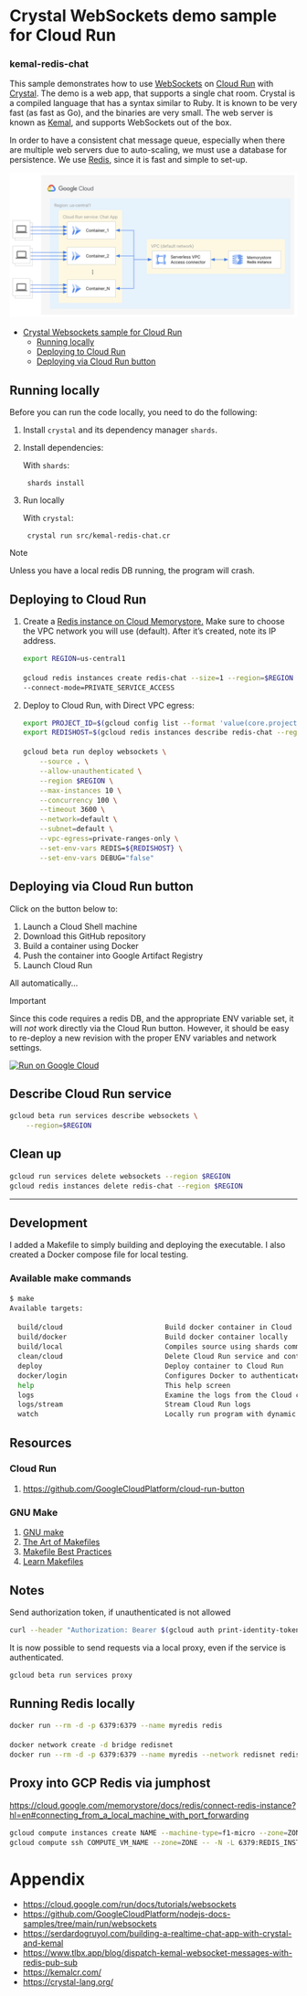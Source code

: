 # Crystal WebSockets demo sample for Cloud Run
### kemal-redis-chat

This sample demonstrates how to use [WebSockets](https://en.wikipedia.org/wiki/WebSocket)
on [Cloud Run](https://cloud.google.com/run/docs/overview/what-is-cloud-run) with [Crystal](https://crystal-lang.org/). 
The demo is a web app, that supports a single chat room.
Crystal is a compiled language that has a syntax similar to Ruby.
It is known to be very fast (as fast as Go), and the binaries are very small.
The web server is known as [Kemal](https://kemalcr.com/), and supports
WebSockets out of the box.

In order to have a consistent chat message queue, especially when there are
multiple web servers due to auto-scaling, we must use a database for
persistence.  We use [Redis](https://redis.com/), since it is fast and
simple to set-up.

![Architecture diagram](./websocket-redis-architecture.png)

- [Crystal Websockets sample for Cloud Run](#kemal-redis-chat)
  - [Running locally](#running-locally)
  - [Deploying to Cloud Run](#deploying-to-cloud-run)
  - [Deploying via Cloud Run button](#deploying-via-cloud-run-button)

## Running locally

Before you can run the code locally, you need to do the following:

1. Install `crystal` and its dependency manager `shards`.
2. Install dependencies:

    With `shards`:

        shards install

3. Run locally

    With `crystal`:

        crystal run src/kemal-redis-chat.cr

> [!NOTE]
> Unless you have a local redis DB running, the program will crash.

## Deploying to Cloud Run

1. Create a [Redis instance on Cloud Memorystore.](https://cloud.google.com/memorystore/docs/redis/creating-managing-instances) Make sure to choose the VPC network you will use (default). After it’s created, note its IP address.

    ```bash
    export REGION=us-central1
    
    gcloud redis instances create redis-chat --size=1 --region=$REGION \
    --connect-mode=PRIVATE_SERVICE_ACCESS
    ```
    
2. Deploy to Cloud Run, with Direct VPC egress:

    ```bash
    export PROJECT_ID=$(gcloud config list --format 'value(core.project)' 2>/dev/null)
    export REDISHOST=$(gcloud redis instances describe redis-chat --region $REGION --format "value(host)")

    gcloud beta run deploy websockets \
        --source . \
        --allow-unauthenticated \
        --region $REGION \
        --max-instances 10 \
        --concurrency 100 \
        --timeout 3600 \
        --network=default \
        --subnet=default \
        --vpc-egress=private-ranges-only \
        --set-env-vars REDIS=${REDISHOST} \
        --set-env-vars DEBUG="false"
    ```
    
## Deploying via Cloud Run button
Click on the button below to:
1. Launch a Cloud Shell machine
2. Download this GitHub repository
3. Build a container using Docker
4. Push the container into Google Artifact Registry
5. Launch Cloud Run

All automatically...
> [!IMPORTANT]
> Since this code requires a redis DB, and the appropriate
> ENV variable set, it will *not* work directly via the Cloud Run button.
> However, it should be easy to re-deploy a new revision with the
> proper ENV variables and network settings.

[![Run on Google Cloud](https://deploy.cloud.run/button.svg)](https://deploy.cloud.run)


## Describe Cloud Run service

```bash
gcloud beta run services describe websockets \
    --region=$REGION
```

## Clean up

``` bash
gcloud run services delete websockets --region $REGION
gcloud redis instances delete redis-chat --region $REGION
```

---

## Development
I added a Makefile to simply building and deploying
the executable. I also created a Docker compose file for local testing.

### Available make commands
``` bash
$ make
Available targets:

  build/cloud                         Build docker container in Cloud
  build/docker                        Build docker container locally
  build/local                         Compiles source using shards command
  clean/cloud                         Delete Cloud Run service and container
  deploy                              Deploy container to Cloud Run
  docker/login                        Configures Docker to authenticate to GCR
  help                                This help screen
  logs                                Examine the logs from the Cloud container
  logs/stream                         Stream Cloud Run logs
  watch                               Locally run program with dynamic recompile
```

## Resources
### Cloud Run
1. https://github.com/GoogleCloudPlatform/cloud-run-button

### GNU Make
1. [GNU make](https://www.gnu.org/software/make/manual/make.html)
2. [The Art of Makefiles](https://levelup.gitconnected.com/the-art-of-makefiles-a-technical-guide-to-automated-building-6bb43fefe1ed)
3. [Makefile Best Practices](https://docs.cloudposse.com/reference/best-practices/make-best-practices/)
4. [Learn Makefiles](https://makefiletutorial.com/)

## Notes
Send authorization token, if unauthenticated is not allowed
``` bash
curl --header "Authorization: Bearer $(gcloud auth print-identity-token)" [URL]
```

It is now possible to send requests via a local proxy, even if the service is authenticated.

``` bash
gcloud beta run services proxy
```

## Running Redis locally
```bash
docker run --rm -d -p 6379:6379 --name myredis redis

docker network create -d bridge redisnet
docker run --rm -d -p 6379:6379 --name myredis --network redisnet redis
```

## Proxy into GCP Redis via jumphost
https://cloud.google.com/memorystore/docs/redis/connect-redis-instance?hl=en#connecting_from_a_local_machine_with_port_forwarding

```bash
gcloud compute instances create NAME --machine-type=f1-micro --zone=ZONE
gcloud compute ssh COMPUTE_VM_NAME --zone=ZONE -- -N -L 6379:REDIS_INSTANCE_IP_ADDRESS:6379
```

# Appendix
- https://cloud.google.com/run/docs/tutorials/websockets
- https://github.com/GoogleCloudPlatform/nodejs-docs-samples/tree/main/run/websockets
- https://serdardogruyol.com/building-a-realtime-chat-app-with-crystal-and-kemal
- https://www.tlbx.app/blog/dispatch-kemal-websocket-messages-with-redis-pub-sub
- https://kemalcr.com/
- https://crystal-lang.org/
